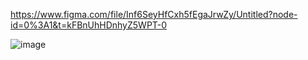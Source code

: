 https://www.figma.com/file/Inf6SeyHfCxh5fEgaJrwZy/Untitled?node-id=0%3A1&t=kFBnUhHDnhyZ5WPT-0

![image](https://user-images.githubusercontent.com/55950992/201941543-ccf88389-0b3f-459d-869e-b727f697d6ff.png)
